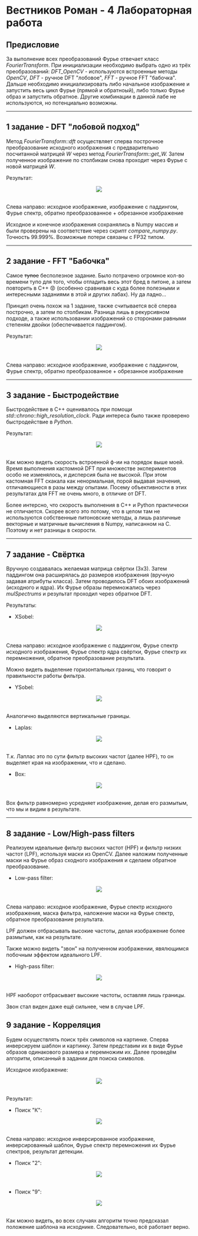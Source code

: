 # Вестников Роман - 4 Лабораторная работа

## Предисловие

За выполнение всех преобразований Фурье отвечает класс _FourierTransform_. При инициализации необходимо выбрать одно из трёх преобразований: _DFT_OpenCV_ - используются встроенные методы _OpenCV_, _DFT_ - ручное DFT "лобовое", _FFT_ - ручное FFT "бабочка". 
Дальше необходимо инициализировать либо начальное изображение и запустить весь цикл Фурье (прямой и обратноый), либо только Фурье образ и запустить обратное. Другие комбинации в данной лабе не используются, но потенциально возможны.

___

## 1 задание - DFT "лобовой подход"

Метод _FourierTransform::dft_ осуществляет сперва построчное преобразование исходного изображения с предварительно посчитанной матрицей _W_ через метод _FourierTransform::get_W._ Затем полученное изображение по столбикам снова проходит через Фурье с новой матрицей _W_.

Результат:

<div align="center">
  <img src="./data/zad_1.png" width="-1"/>
 <br/><br/>   
</div>

Слева направо: исходное изображение, изображение с паддингом, Фурье спектр, обратно преобразованное + обрезанное изображение

Исходное и конечное изображения сохранялись в Numpy массив и были проверены на соответствие через скрипт _compare_numpy.py_. Точность 99.999%. Возможные потери связаны с FP32 типом.

___

## 2 задание - FFT "Бабочка"

Самое ~~тупое~~ бесполезное задание. Было потрачено огромное кол-во времени тупо для того, чтобы отладить весь этот бред в питоне, а затем повторить в С++ 😡 (особенно сравнивая с куда более полезными и интересными заданиями в этой и других лабах). Ну да ладно...

Принцип очень похож на 1 задание, также считывается всё сперва построчно, а затем по столбикам. Разница лишь в рекурсивном подходе, а также использовании изображений со сторонами равными степеням двойки (обеспечивается паддингом).

Результат:

<div align="center">
  <img src="./data/zad_2.png" width="-1"/>
 <br/><br/>   
</div>

Слева направо: исходное изображение, изображение с паддингом, Фурье спектр, обратно преобразованное + обрезанное изображение

___


## 3 задание - Быстродействие

Быстродействие в C++ оценивалось при помощи _std::chrono::high_resolution_clock_. Ради интереса было также проверено быстродействие в _Python_.

Результат:

<div align="center">
  <img src="./data/zad_3.png" width="-1"/>
 <br/><br/>   
</div>

Как можно видеть скорость встроенной ф-ии на порядок выше моей. Время выполнения кастомной DFT при множестве экспериментов особо не изменялось, и дисперсия была не высокой. При этом кастомная FFT скакала как ненормальная, порой выдавая значения, отличаяющиеся в разы между опытами. Посему объективности в этих результатах для FFT не очень много, в отличие от DFT.

Более интерсно, что скорость выполнения в С++ и Python практически не отличается. Скорее всего это потому, что в целом там не используются собственные питоновские методы, а лишь различные векторные и матричные вычисления в Numpy, написанном на C. Поэтому и нет разницы в скорости.  

___

## 7 задание - Свёртка

Вручную создавалась желаемая матрица свёртки (3х3). Затем паддингом она расширялась до размеров изображения (вручную задавая атрибуты класса). Затем проводилось DFT обоих изображений (исходного и ядра). Их Фурье образы перемножались через _mulSpectrums_ и результат проходил через обратное DFT.

Результаты:

* XSobel:

<div align="center">
  <img src="./data/zad_7_1.png" width="-1"/>
 <br/><br/>   
</div>

Слева направо: исходное изображение с паддингом, Фурье спектр исходного изображения, Фурье спектр ядра свёртки, Фурье спектр их перемножения, обратное преобразование результата.

Можно видеть выделение горизонтальных границ, что говорит о правильности работы фильтра.

* YSobel:

<div align="center">
  <img src="./data/zad_7_2.png" width="-1"/>
 <br/><br/>   
</div>

Аналогично выделяются вертикальные границы.

* Laplas:

<div align="center">
  <img src="./data/zad_7_3.png" width="-1"/>
 <br/><br/>   
</div>

Т.к. Лаплас это по сути фильтр высоких частот (далее HPF), то он выделяет края на изображении, что и сделано.

* Box:

<div align="center">
  <img src="./data/zad_7_4.png" width="-1"/>
 <br/><br/>   
</div>

Box фильтр равномерно усредняет изображение, делая его размытым, что мы и видим в результате.

___

## 8 задание - Low/High-pass filters

Реализуем идеальные фильтр высоких частот (HPF) и фильтр низких частот (LPF), используя маски из OpenCV. Далее наложим полученные маски на Фурье образ сходного изображения и сделаем обратное преобразование.

* Low-pass filter:

<div align="center">
  <img src="./data/zad_8_1.png" width="-1"/>
 <br/><br/>   
</div>

Слева направо: исходное изображение, Фурье спектр исходного изображения, маска фильтра, наложение маски на Фурье спектр, обратное преобразование результата.

LPF должен отбрасывать высокие частоты, делая изображение более размытым, как на результате.

Также можно видеть "звон" на полученном изображении, явялющимся побочным эффектом идеального LPF.

* High-pass filter:

<div align="center">
  <img src="./data/zad_8_2.png" width="-1"/>
 <br/><br/>   
</div>

HPF наоборот отбрасывает высокие частоты, оставляя лишь границы.

Звон стал виден даже ещё сильнее, чем в случае LPF.

## 9 задание - Корреляция

Будем осуществлять поиск трёх символов на картинке. Сперва инверсируем шаблон и картинку. Затем представим их в виде Фурье образов одинакового размера и перемножим их. Далее проведём алгоритм, описанный в задании для поиска символов.

Исходное ихображение:

<div align="center">
  <img src="./data/nomer.png" width="-1"/>
 <br/><br/>   
</div>

Результат:

* Поиск "К":

<div align="center">
  <img src="./data/zad_9_1.png" width="-1"/>
 <br/><br/>   
</div>

Слева направо: исходное инверсированное изображение, инверсированный шаблон, Фурье спектр перемножения их Фурье спектров, результат детекции.

* Поиск "2":

<div align="center">
  <img src="./data/zad_9_2.png" width="-1"/>
 <br/><br/>   
</div>

* Поиск "9":

<div align="center">
  <img src="./data/zad_9_3.png" width="-1"/>
 <br/><br/>   
</div>

Как можно видеть, во всех случаях алгоритм точно предсказал положение шаблона на исходнике. Следовательно, всё работает верно.
